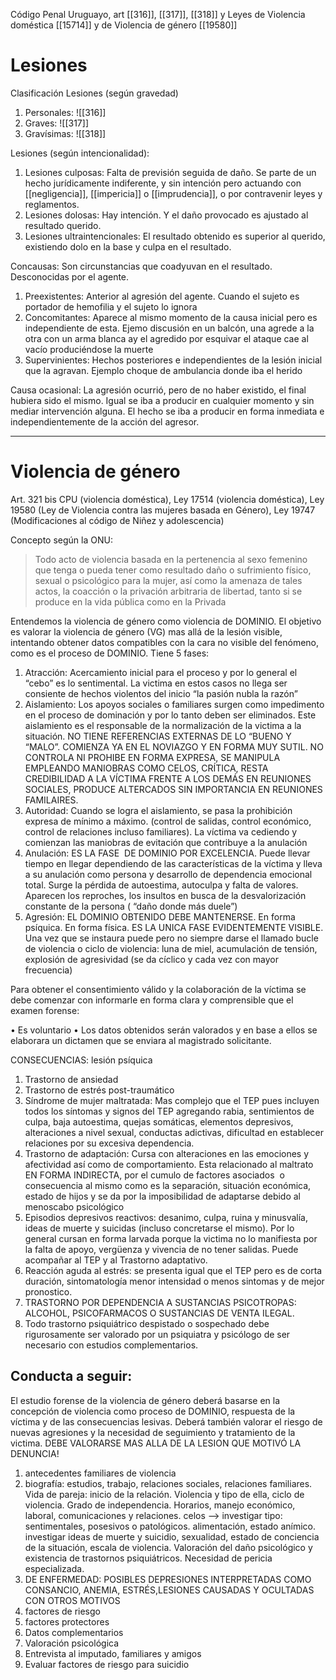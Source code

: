 Código Penal Uruguayo, art [[316]], [[317]], [[318]] y Leyes de Violencia doméstica [[15714]] y de Violencia de género [[19580]]

# Lesiones
Clasificación Lesiones (según gravedad)
1. Personales: ![[316]]
2. Graves: ![[317]]
3. Gravísimas: ![[318]]

Lesiones (según intencionalidad):
1. Lesiones culposas: Falta de previsión seguida de daño. Se parte de un hecho jurídicamente indiferente, y sin intención pero actuando con [[negligencia]], [[impericia]] o [[imprudencia]], o por contravenir leyes y reglamentos.
2. Lesiones dolosas: Hay intención. Y el daño provocado es ajustado al resultado querido.
3. Lesiones ultraintencionales: El resultado obtenido es superior al querido, existiendo dolo en la base y culpa en el resultado.

Concausas: Son circunstancias que coadyuvan en el resultado. Desconocidas por el agente.
1. Preexistentes: Anterior al agresión del agente. Cuando el sujeto es portador de hemofilia y el sujeto lo ignora
2. Concomitantes: Aparece al mismo momento de la causa inicial pero es independiente de esta. Ejemo discusión en un balcón, una agrede a la otra con un arma blanca ay el agredido por esquivar el ataque cae al vacío produciéndose la muerte
3. Supervinientes: Hechos posteriores e independientes de la lesión inicial que la agravan. Ejemplo choque de ambulancia donde iba el herido

Causa ocasional: La agresión ocurrió, pero de no haber existido, el final hubiera sido el mismo. Igual se iba a producir en cualquier momento y sin mediar intervención alguna. El hecho se iba a producir en forma inmediata e independientemente de la acción del agresor.

---
# Violencia de género
Art. 321 bis CPU (violencia doméstica), Ley 17514 (violencia doméstica), Ley 19580 (Ley de Violencia contra las mujeres basada en Género), Ley 19747 (Modificaciones al código de Niñez y adolescencia)

Concepto según la ONU:
> Todo acto de violencia basada en la pertenencia al sexo femenino que tenga o pueda tener como resultado daño o sufrimiento físico, sexual o psicológico para la mujer, así como la amenaza de tales actos, la coacción o la privación arbitraria de libertad, tanto si se produce en la vida pública como en la Privada

Entendemos la violencia de género como violencia de DOMINIO. El objetivo es valorar la violencia de género (VG) mas allá de la lesión visible, intentando obtener datos compatibles con la cara no visible del fenómeno, como es el proceso de DOMINIO. Tiene 5 fases:
1. Atracción: Acercamiento inicial para el proceso y por lo general el “cebo” es lo sentimental. La victima en estos casos no llega ser consiente de hechos violentos del inicio “la pasión nubla la razón”
2. Aislamiento: Los apoyos sociales o familiares surgen como impedimento en el proceso de dominación y por lo tanto deben ser eliminados. Este aislamiento es el responsable de la normalización de la victima a la situación. NO TIENE REFERENCIAS EXTERNAS DE LO “BUENO Y “MALO”. COMIENZA YA EN EL NOVIAZGO Y EN FORMA MUY SUTIL. NO CONTROLA NI PROHIBE EN FORMA EXPRESA, SE MANIPULA EMPLEANDO MANIOBRAS COMO CELOS, CRÍTICA, RESTA CREDIBILIDAD A LA VÍCTIMA FRENTE A LOS DEMÁS EN REUNIONES SOCIALES, PRODUCE ALTERCADOS SIN IMPORTANCIA EN REUNIONES FAMILAIRES.
3. Autoridad: Cuando se logra el aislamiento, se pasa la prohibición expresa de mínimo a máximo. (control de salidas, control económico, control de relaciones incluso familiares). La víctima va cediendo y comienzan las maniobras de evitación que contribuye a la anulación
4. Anulación: ES LA FASE  DE DOMINIO POR EXCELENCIA. Puede llevar tiempo en llegar dependiendo de las características de la víctima y lleva a su anulación como persona y desarrollo de dependencia emocional total. Surge la pérdida de autoestima, autoculpa y falta de valores. Aparecen los reproches, los insultos en busca de la desvalorización constante de la persona ( “daño donde más duele”)
5. Agresión: EL DOMINIO OBTENIDO DEBE MANTENERSE. En forma psíquica. En forma física. ES LA UNICA FASE EVIDENTEMENTE VISIBLE. Una vez que se instaura puede pero no siempre darse el llamado bucle de violencia o ciclo de violencia: luna de miel, acumulación de tensión, explosión de agresividad (se da cíclico y cada vez con mayor frecuencia)

Para obtener el consentimiento válido y la colaboración de la víctima se debe comenzar con informarle en forma clara y comprensible que el examen forense:

• Es voluntario
• Los datos obtenidos serán valorados y en base a ellos se elaborara un dictamen que se enviara al magistrado solicitante.

CONSECUENCIAS: lesión psíquica
1. Trastorno de ansiedad
2. Trastorno de estrés post-traumático
3. Síndrome de mujer maltratada: Mas complejo que el TEP pues incluyen todos los síntomas y signos del TEP agregando rabia, sentimientos de culpa, baja autoestima, quejas somáticas, elementos depresivos, alteraciones a nivel sexual, conductas adictivas, dificultad en establecer relaciones por su excesiva dependencia.
4. Trastorno de adaptación: Cursa con alteraciones en las emociones y afectividad así como de comportamiento. Esta relacionado al maltrato EN FORMA INDIRECTA, por el cumulo de factores asociados  o consecuencia al mismo como es la separación, situación económica, estado de hijos y se da por la imposibilidad de adaptarse debido al menoscabo psicológico
5. Episodios depresivos reactivos: desanimo, culpa, ruina y minusvalía, ideas de muerte y suicidas (incluso concretarse el mismo). Por lo general cursan en forma larvada porque la victima no lo manifiesta por la falta de apoyo, vergüenza y vivencia de no tener salidas. Puede acompañar al TEP y al Trastorno adaptativo.
6. Reacción aguda al estrés: se presenta igual que el TEP pero es de corta duración, sintomatología menor intensidad o menos sintomas y de mejor pronostico.
7. TRASTORNO POR DEPENDENCIA A SUSTANCIAS PSICOTROPAS: ALCOHOL, PSICOFARMACOS O SUSTANCIAS DE VENTA ILEGAL.
8. Todo trastorno psiquiátrico despistado o sospechado debe rigurosamente ser valorado por un psiquiatra y psicólogo de ser necesario con estudios complementarios.

## Conducta a seguir:
El estudio forense de la violencia de género deberá basarse en la concepción de violencia como proceso de DOMINIO, respuesta de la víctima y de las consecuencias lesivas. Deberá también valorar el riesgo de nuevas agresiones y la necesidad de seguimiento y tratamiento de la victima. DEBE VALORARSE MAS ALLA DE LA LESION QUE MOTIVÓ LA DENUNCIA!

1) antecedentes familiares de violencia
2) biografía: estudios, trabajo, relaciones sociales, relaciones familiares. Vida de pareja: inicio de la relación. Violencia y tipo de ella, ciclo de violencia. Grado de independencia. Horarios, manejo económico, laboral, comunicaciones y relaciones. celos --> investigar tipo: sentimentales, posesivos o patológicos. alimentación, estado anímico. investigar ideas de muerte y suicidio, sexualidad, estado de conciencia de la situación, escala de violencia. Valoración del daño psicológico y existencia de trastornos psiquiátricos. Necesidad de pericia especializada.
3) DE ENFERMEDAD: POSIBLES DEPRESIONES INTERPRETADAS COMO CONSANCIO, ANEMIA, ESTRÉS,LESIONES CAUSADAS Y OCULTADAS CON OTROS MOTIVOS
4) factores de riesgo
5) factores protectores
6) Datos complementarios
7) Valoración psicológica
8) Entrevista al imputado, familiares y amigos
9) Evaluar factores de riesgo para suicidio